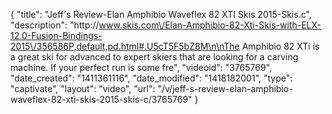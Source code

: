 {
    "title": "Jeff's Review-Elan Amphibio Waveflex 82 XTI Skis 2015-Skis.c",
    "description": "http:\/\/www.skis.com\/Elan-Amphibio-82-Xti-Skis-with-ELX-12.0-Fusion-Bindings-2015\/356586P,default,pd.html#.U5cT5F5bZ8M\n\nThe Amphibio 82 XTi is a great ski for advanced to expert skiers that are looking for a carving machine. If your perfect run is some fre",
    "videoid": "3765769",
    "date_created": "1411361116",
    "date_modified": "1418182001",
    "type": "captivate",
    "layout": "video",
    "url": "\/v\/jeff-s-review-elan-amphibio-waveflex-82-xti-skis-2015-skis-c\/3765769"
}